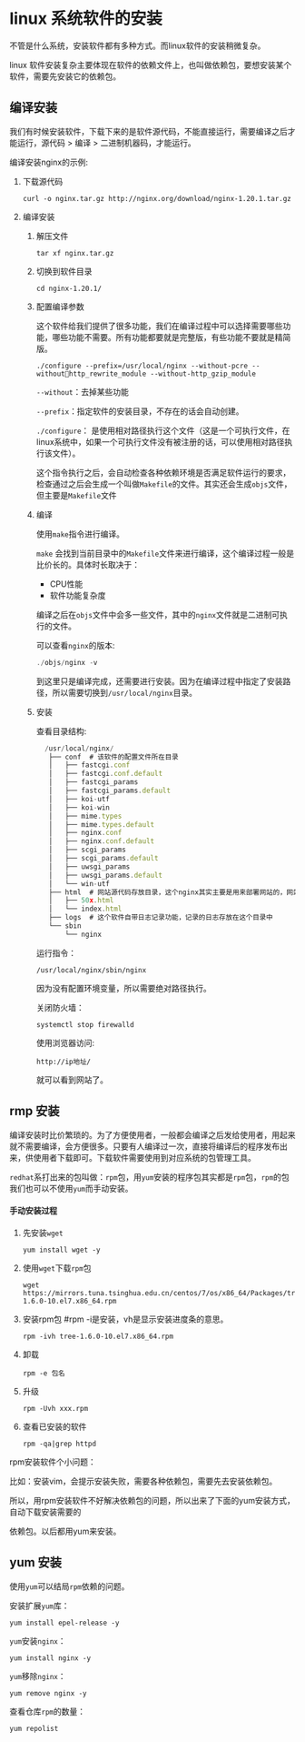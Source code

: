 # linux 系统软件的安装

不管是什么系统，安装软件都有多种方式。而linux软件的安装稍微复杂。

linux 软件安装复杂主要体现在软件的依赖文件上，也叫做依赖包，要想安装某个软件，需要先安装它的依赖包。



## 编译安装

我们有时候安装软件，下载下来的是软件源代码，不能直接运行，需要编译之后才能运行，源代码 > 编译 > 二进制机器码，才能运行。

编译安装nginx的示例:

1. 下载源代码

   ```
   curl -o nginx.tar.gz http://nginx.org/download/nginx-1.20.1.tar.gz
   ```

2. 编译安装

   1. 解压文件

      ```
      tar xf nginx.tar.gz 
      ```

   2. 切换到软件目录

      ```
      cd nginx-1.20.1/
      ```

   3. 配置编译参数

      这个软件给我们提供了很多功能，我们在编译过程中可以选择需要哪些功能，哪些功能不需要。所有功能都要就是完整版，有些功能不要就是精简版。

      ```
      ./configure --prefix=/usr/local/nginx --without-pcre --withouthttp_rewrite_module --without-http_gzip_module
      ```

      `--without`：去掉某些功能

      `--prefix`：指定软件的安装目录，不存在的话会自动创建。

      `./configure`： 是使用相对路径执行这个文件（这是一个可执行文件，在linux系统中，如果一个可执行文件没有被注册的话，可以使用相对路径执行该文件）。

      这个指令执行之后，会自动检查各种依赖环境是否满足软件运行的要求，检查通过之后会生成一个叫做`Makefile`的文件。其实还会生成`objs`文件，但主要是`Makefile`文件

   4. 编译

      使用`make`指令进行编译。

      `make` 会找到当前目录中的`Makefile`文件来进行编译，这个编译过程一般是比价长的。具体时长取决于：

      + CPU性能
      + 软件功能复杂度

      编译之后在`objs`文件中会多一些文件，其中的`nginx`文件就是二进制可执行的文件。

      可以查看`nginx`的版本:

      ```typescript
      ./objs/nginx -v
      ```

      到这里只是编译完成，还需要进行安装。因为在编译过程中指定了安装路径，所以需要切换到`/usr/local/nginx`目录。

   5. 安装

      查看目录结构:

      ```typescript
        /usr/local/nginx/
         ├── conf  # 该软件的配置文件所在目录
         │   ├── fastcgi.conf
         │   ├── fastcgi.conf.default
         │   ├── fastcgi_params
         │   ├── fastcgi_params.default
         │   ├── koi-utf
         │   ├── koi-win
         │   ├── mime.types
         │   ├── mime.types.default
         │   ├── nginx.conf
         │   ├── nginx.conf.default
         │   ├── scgi_params
         │   ├── scgi_params.default
         │   ├── uwsgi_params
         │   ├── uwsgi_params.default
         │   └── win-utf
         ├── html  # 网站源代码存放目录，这个nginx其实主要是用来部署网站的，网站的代码可以放到这个目录中
         │   ├── 50x.html
         │   └── index.html
         ├── logs  # 这个软件自带日志记录功能，记录的日志存放在这个目录中
         └── sbin
             └── nginx  
      ```

      运行指令：

      ```
      /usr/local/nginx/sbin/nginx
      ```

      因为没有配置环境变量，所以需要绝对路径执行。

      关闭防火墙：

      ```
      systemctl stop firewalld
      ```

      使用浏览器访问:

      ```
      http://ip地址/
      ```

      就可以看到网站了。

   

## rmp 安装



编译安装时比价繁琐的。为了方便使用者，一般都会编译之后发给使用者，用起来就不需要编译，会方便很多。只要有人编译过一次，直接将编译后的程序发布出来，供使用者下载即可。下载软件需要使用到对应系统的包管理工具。

`redhat`系打出来的包叫做：`rpm`包，用`yum`安装的程序包其实都是`rpm`包，`rpm`的包我们也可以不使用`yum`而手动安装。

#### 手动安装过程

1. 先安装`wget`

   ```
   yum install wget -y
   ```

2. 使用`wget`下载`rpm`包

   ```
   wget https://mirrors.tuna.tsinghua.edu.cn/centos/7/os/x86_64/Packages/tree-1.6.0-10.el7.x86_64.rpm
   ```

3. 安装rpm包 #rpm -i是安装，vh是显示安装进度条的意思。

   ```
   rpm -ivh tree-1.6.0-10.el7.x86_64.rpm
   ```

4. 卸载

   ```
   rpm -e 包名
   ```

5. 升级

   ```
   rpm -Uvh xxx.rpm
   ```

6. 查看已安装的软件

   ```
   rpm -qa|grep httpd
   ```

rpm安装软件个小问题：

比如：安装vim，会提示安装失败，需要各种依赖包，需要先去安装依赖包。

所以，用rpm安装软件不好解决依赖包的问题，所以出来了下面的yum安装方式，自动下载安装需要的

依赖包。以后都用yum来安装。



## yum 安装

使用`yum`可以结局`rpm`依赖的问题。

安装扩展`yum`库：

```
yum install epel-release -y
```

`yum`安装`nginx`：

```
yum install nginx -y
```

`yum`移除`nginx`：

```
yum remove nginx -y
```

查看仓库`rpm`的数量：

```
yum repolist
```

